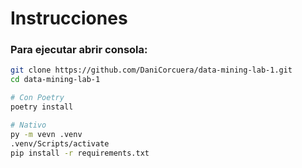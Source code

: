 # Instrucciones

### Para ejecutar abrir consola:

```bash
git clone https://github.com/DaniCorcuera/data-mining-lab-1.git
cd data-mining-lab-1

# Con Poetry
poetry install

# Nativo
py -m vevn .venv
.venv/Scripts/activate
pip install -r requirements.txt
```

